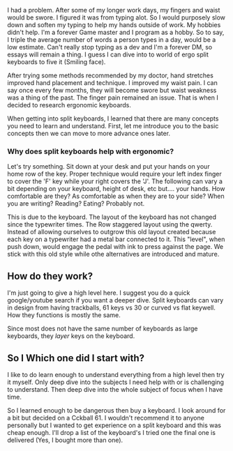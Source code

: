 I had a problem. After some of my longer work days, my fingers and waist would be swore. I figured it was from typing alot. So I would purposely slow down and soften my typing to help my hands outside of work. My hobbies didn't help. I'm a forever Game master and I program as a hobby. So to say, I triple the average number of words a person types in a day, would be a low estimate. Can't really stop typing as a dev and I'm a forever DM, so essays will remain a thing. I guess I can dive into to world of ergo split keyboards to five it (Smiling face). 

After trying some methods recommended by my doctor, hand stretches improved hand placement and technique. I improved my waist pain. I can say once every few months, they will become swore but waist weakness was a thing of the past. The finger pain remained an issue. That is when I decided to research ergonomic keyboards. 

When getting into split keyboards, I learned that there are many concepts you need to learn and understand. First, let me introduce you to the basic concepts then we can move to more advance ones later. 

### Why does split keyboards help with ergonomic?
Let's try something. Sit down at your desk and put your hands on your home row of the key. Proper technique would require your left index finger to cover the 'F' key while your right covers the 'J'. The following can vary a bit depending on your keyboard, height of desk, etc but.... your hands. How comfortable are they? As comfortable as when they are to your side? When you are writing? Reading? Eating? Probably not. 
 
This is due to the keyboard. The layout of the keyboard has not changed since the typewriter times. The Row staggered layout using the qwerty. Instead of allowing ourselves to outgrow this old layout created because each key on a typewriter had a metal bar connected to it. This "level", when push down, would engage the pedal with ink to press against the page. We stick with this old style while othe alternatives are introduced and mature. 

## How do they work?
I'm just going to give a high level here. I suggest you do a quick google/youtube search if you want a deeper dive. Split keyboards can vary in design from having trackballs, 61 keys vs 30 or curved vs flat keywell. How they functions is mostly the same.

Since most does not have the same number of keyboards as large keyboards, they *_layer_* keys on the keyboard.

## So I Which one did I start with? 

I like to do learn enough to understand everything from a high level then try it myself. Only deep dive into the subjects I need help with or is challenging to understand. Then deep dive into the whole subject of focus when I have time. 

So I learned enough to be dangerous then buy a keyboard. I look around for a bit but decided on a Cckball 61. I wouldn't recommend it to anyone personally but I wanted to get experience on a split keyboard and this was cheap enough. I'll drop a list of the keyboard's I tried one the final one is delivered (Yes, I bought more than one). 

## 